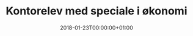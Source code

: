 ---
title: "Kontorelev med speciale i økonomi"
date: 2018-01-23T00:00:00+01:00
draft: false
period: "Aug. 7 - Aug. 9"
company: "Velux"
description: "Hos Velux tog jeg inden start på studie en kontoruddannelse med speciale i økonomi. Jeg stod for den daglige bogføring, årsregnskaber, samt kørsel af løn."
tags: "wireframing • ux • ui • frontend • patternlab • styleguide • prototyping • proto.io"
---